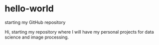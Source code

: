 # hello-world
starting my GitHub repository

Hi, starting my repository where I will have my personal projects for data science and image processing.
